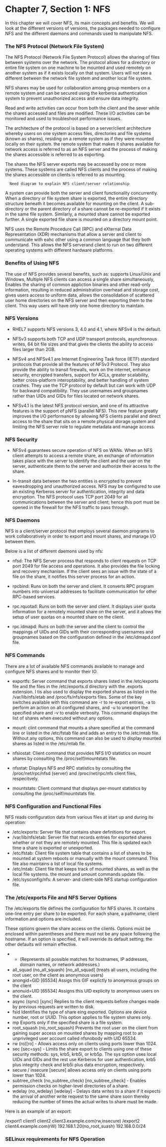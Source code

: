# Chapter 7, Section 1: NFS

In this chapter we will cover NFS, its main concepts and benefits. We will look at the different versions of versions, the packages needed to configure NFS and the different daemons and commands used to manipulate NFS.

### The NFS Protocol (Network File System)

The NFS Protocol (Network File System Protocol) allows the sharing of files between systems over the network. The protocol allows for a directory or entire file system on one machine to be mounted and used remotely on another system as if it exists locally on that system. Users will not see a different between the network file system and another local file system.

NFS shares may be used for collaboration among group members on a remote system and can be secured using the kerberos authentication system to prevent unauthorized access and ensure data integrity.

Read and write activities can occur from both the client and the sever while the shares accessed and files are modified. These I/O activities can be monitored and used to troubleshoot performance issues.

The architecture of the protocol is based on a server/client architecture whereby users on one system access files, directories and file systems (known as shares), residing on a remote system as if they were mounted locally on their system. the remote system that makes it shares available for network access is referred to as an NFS server and the process of making the shares accessible is referred to as exporting.

The shares the NFS server exports may be accessed by one or more systems. These systems are called NFS clients and the process of making the shares accessible on clients is referred to as mounting.

```
  Need diagram to explain NFS client/server relationship
```
A system can provide both the server and client functionality concurrently. When a directory or file system share is exported, the entire directory structure beneath it becomes available for mounting on the client.
A sub-directory or the parent directory of a share cannot be re-exported if it exists in the same file system. Similarly, a mounted share cannot be exported further. A single exported file share is mounted on a directory mount point.

NFS uses the Remote Procedure Call (RPC) and eXternal Data Representation (XDR) mechanisms that allow a server and client to communicate with eahc other using a common language that they both understand. This allows the NFS serverand client to run on two different operating systems with different hardware platforms.

### Benefits of Using NFS

The use of NFS provides several benefits, such as: supports Linux/Unix and Windows, Multiple NFS clients can access a single share simultaneously, Enables the sharing of common appliction binaries and other read-only information, resulting in reduced administration overhead and storage cost, gives users access to uniform data, allows the consolidation of scattered user home directories on the NFS server and then exporting them to the client. This way users will have only one home directory to maintain.

### NFS Versions

- RHEL7 supports NFS versions 3, 4.0 and 4.1, where NFSv4 is the default.
- NFSv3 supports both TCP and UDP transport protocols, asynchronous writes, 64 bit file sizes and that gives the clients the ability to access files larger than 2GB.
- NFSv4 and NFSv4.1 are Internet Engineering Task force (IETF) standard protocols that provide all the features of NFSv3 Protocol. They also provide the ability to transit firewalls, work on the internet, enhance security, encrypted transfers, support for ACLs, greater scalability, better cross-platform interoptability, and better handling of system crashes. They use the TCP protocol by default but can work with UDP for backward compatibility. They use usernames and groupnames rather than UIDs and GIDs for files located on network shares.

- NFSv4.1 is the latest NFS protocol version, and one of its attractive features is the support of pNFS (parallel NFS). This new feature greatly improves the I/O performance by allowing NFS clients parallel and direct access to the share that sits on a remote physical storage system and limiting the NFS server role to regulate metadata and manage access.

### NFS Security

- NFSv4 guarantees secure operation of NFS on WANs. When an NFS client attempts to access a remote share, an exchange of information takes place with the server to identify the client and the user on the server, authenticate them to the server and authorize their access to the share.

- In-transit data between the two entities is encrypted to prevent eavesdropping and unauthorized access. NFS may be configured to use an existing Kerberos server for authentication, integrity and data encryption. The NFS protocol uses TCP port 2049 for all communications between the server and client; hence this port must be opened in the firewall for the NFS traffic to pass through.


### NFS Daemons

 NFS is a client/server protocol that employs several daemon programs to work collaboratively in order to export and mount shares, and manage I/O between them.

 Below is a list of different daemons used by nfs:

 - nfsd: The NFS Server process that responds to client requests on TCP port 2049 for file access and operations. It also provides the file locking and recovery mechanism. If the client sees an issue with the state of a file on the share, it notifies this server process for an action.

 - rpcbind: Runs on both the server and client. It converts RPC program numbers into universal addresses to facilitate communication for other RPC-based services.

 - rpc.rquotad: Runs on both the server and client. It displays user quota information for a remotely mounted share on the server, and it allows the setup of user quotas on a mounted share on the client.

 - rpc.idmapd: Runs on both the server and the client to control the mappings of UIDs and GIDs with their corresponding usernames and groupnames based on the configuration defined in the /etc/idmapd.conf file.

### NFS Commands

There are a lot of available NFS commands available to manage and configure NFS shares and to monitor their IO.

- exportfs: Server command that exports shares listed in the /etc/exports file and the files in the /etc/exports.d directory with the .exports extension. I tis also used to display the exported shares as listed in the /var/lib/nfs/etab and /proc/fs/nfs/exports files. Some of the key switches available with this command are -r to re-export entries, -a to perform an action on all configured shares, and -u to unexport the specified share and -v to enable verbosity. This command displays the list of shares when executed without any options.

- mount: clint command that mounts a share specified at the command line or listed in the /etc/fstab file and adds an entry to the /etc/mtab file. Without any options, this command can also be used to display mounted shares as listed in the /etc/mtab fle.

- nfsiostat: Client command that provides NFS I/O statistics on mount shares by consulting the /proc/self/mountstats file.

- nfsstat: Displays NFS and RPC statistics by consulting the /proc/net/rpc/nfsd (server) and /proc/net/rpc/nfs client files, respecitvely.

- mountstats: Client command that displays per-mount statistics by consulting the /proc/self/mountstats file.

### NFS Configuration and Functional Files

NFS reads configuration data from various files at start up and during its operation:

- /etc/exports: Server file that contains share definitions for export.
- /var/lib/nfs/etab: Server file that records entries for exported shares whether or not they are remotely mounted. This file is updated each time a share is exported or unexported.
- /etc/fstab: Client file system table that contains a list of shares to be mounted at system reboots or manually with the mount command. This file also maintains a list of local file systems.
- /etc/mtab: Client file that keeps track of mounted shares, as well as the local file systems. the mount and umount commands update file.
- /etc/sysconfig/nfs: A server- and client-side NFS startup configuration file.

### The /etc/exports File and NFS Server Options

The /etc/exports file defines the configuration for NFS shares. It contains one-line entry per share to be exported. For each share, a pathname, client information and options are included.

These options govern the share access on the clients. Options must be enclosed within parentheses and there must not be any space following the hostname. If an option is specified, it will override its default setting; the other defaults will remain effective.

- * (Represents all possible matches for hostnames, IP addresses, domain names, or network addresses.)
- all_squad (no_all_squash) [no_all_squad] (treats all users, including the root user, on the client as anonymous users)
- anongid=GID [65534] Assigs this GIF explictly to anonymous groups on the client
- anonuid=UID [65534] Assigns this UID explicity to anonymous users on the client.
- async (sync) [sync] Replies to the client requests before changes made by previous requests are written to disk.
- fsid Identifies the type of share eing exported. Options are device number, root or UUID. This option applies to file system shares only.
- mp Exports only if the specified share is a file system.
- root_squash (no_root_squash) Prevents the root user on the client from gaining super access on mounted shares by mapping root to an unprivileged user account called nfsnobody with UID 65534.
- rw (ro)[ro] - Allows access only on clients using ports lower than 1024.
- sec [sec=sys] - Limits the share export to clients using one of these security methods: sys, krb5, krb5i, or krb5p. The sys option uses local UIDs and GIDs and the rest use Kerberos for user authentication, krb5 plus integrity check and krb5i plus data encryption, respectively.
- secure / insecure [secure] allows access only on clients using ports lower than 1024.
- subtree_check (no_subtree_check) [no_subtree_check] - Enables permission checks on higher-level directories of a share.
- wdelay (no_wdelay) [wdelay] - Delays data writes to a share if it expects the arrival of another write request to the same share soon thereby reducing the number of times the actual writes to share must be made.

Here is an example of an export:

/export1 client1 client2 client3.example.com(rw,insecure)
/export2 client4.example.com(rW) 192.168.1.20(no_root_suash) 192.168.0.0/24

### SELinux requirements for NFS Operation
